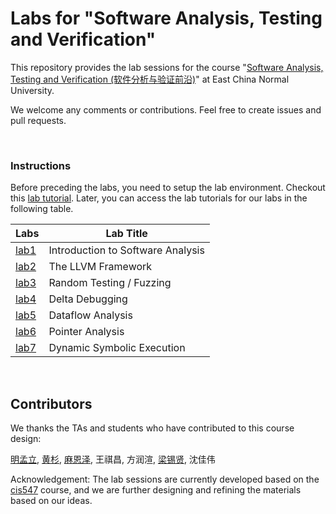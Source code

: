 # Labs for "Software Analysis, Testing and Verification"
This repository provides the lab sessions for the course "[Software Analysis, Testing and Verification (软件分析与验证前沿)](https://tingsu.github.io/files/courses/pa2024.html)" at East China Normal University.

We welcome any comments or contributions. Feel free to create issues and pull requests.

<br>

### Instructions

Before preceding the labs, you need to setup the lab environment. Checkout this [lab tutorial](lab_manual/course-vm.md). Later, you can access the lab tutorials for our labs
in the following table.


| Labs                         | Lab Title                         |
|------------------------------|-----------------------------------|
| [lab1](lab_manual/lab1.md)       | Introduction to Software Analysis |
| [lab2](lab_manual/lab2.md)       | The LLVM Framework                |
| [lab3](lab_manual/lab3.md)       | Random Testing / Fuzzing          |
| [lab4](lab_manual/lab4.md)       | Delta Debugging                   |
| [lab5](lab_manual/lab5.md)       | Dataflow Analysis                 |
| [lab6](lab_manual/lab6.md)       | Pointer Analysis                  |
| [lab7](lab_manual/lab7.md)       | Dynamic Symbolic Execution        |

<br>


## Contributors

We thanks the TAs and students who have contributed to this course design:

<a href="https://ml-ming.dev/">明孟立</a>,
<a href="https://apochens.github.io/">黄杉</a>,
<a href="">麻恩泽</a>,
王祺昌,
方润渲,
<a href="https://xixianliang.github.io/resume/">梁锡贤</a>,
沈佳伟


Acknowledgement: The lab sessions are currently developed based on the [cis547](https://software-analysis-class.org) course, and we are further designing and refining the materials based on our ideas.
